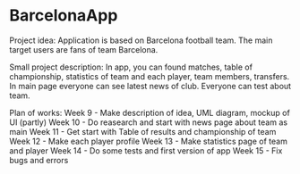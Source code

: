 # BarcelonaApp
Project idea:
    Application is based on Barcelona football team. The main target users are fans of team Barcelona.

Small project description:
    In app, you can found matches, table of championship, statistics of team and each player, team members, transfers. In main page everyone can see latest news of club. Everyone can test about team.


Plan of works:
    Week 9 - Make description of idea, UML diagram, mockup of UI (partly)
    Week 10 - Do reasearch and start with news page about team as main
    Week 11 - Get start with Table of results and championship of team
    Week 12 - Make each player profile
    Week 13 - Make statistics page of team and player
    Week 14 - Do some tests and first version of app
    Week 15 - Fix bugs and errors
